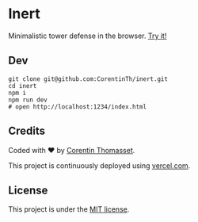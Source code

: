 # Inert

Minimalistic tower defense in the browser. [Try it!](https://inert.thomasset.me)

## Dev

```shell
git clone git@github.com:CorentinTh/inert.git
cd inert
npm i
npm run dev
# open http://localhost:1234/index.html
```

## Credits

Coded with ❤️ by [Corentin Thomasset](//corentin-thomasset.fr).

This project is continuously deployed using [vercel.com](https://vercel.com).

## License

This project is under the [MIT license](LICENSE).
